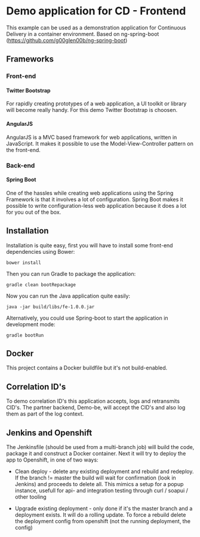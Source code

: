 # Demo application for CD - Frontend
This example can be used as a demonstration application for Continuous Delivery in a container environment.
Based on ng-spring-boot (https://github.com/g00glen00b/ng-spring-boot)

## Frameworks

### Front-end

#### Twitter Bootstrap
For rapidly creating prototypes of a web application, a UI toolkit or library will become really handy. For this demo Twitter Bootstrap is choosen.

#### AngularJS
AngularJS is a MVC based framework for web applications, written in JavaScript. It makes it possible to use the Model-View-Controller pattern on the front-end. 

### Back-end

#### Spring Boot
One of the hassles while creating web applications using the Spring Framework is that it involves a lot of configuration. Spring Boot makes it possible to write configuration-less web application because it does a lot for you out of the box.

## Installation
Installation is quite easy, first you will have to install some front-end dependencies using Bower:
```
bower install
```

Then you can run Gradle to package the application:
```
gradle clean bootRepackage
```

Now you can run the Java application quite easily:
```
java -jar build/libs/fe-1.0.0.jar
```

Alternatively, you could use Spring-boot to start the application in development mode:
```
gradle bootRun
```
## Docker
This project contains a Docker buildfile but it's not build-enabled.

## Correlation ID's
To demo correlation ID's this application accepts, logs and retransmits CID's. The partner backend, Demo-be, will accept the CID's and also log them as part of the log context.

## Jenkins and Openshift
The Jenkinsfile (should be used from a multi-branch job) will build the code, package it and construct a Docker container.
Next it will try to deploy the app to Openshift, in one of two ways:

- Clean deploy - delete any existing deployment and rebuild and redeploy. If the branch != master the build will wait for confirmation (look in Jenkins) and proceeds to delete all. This mimics a setup for a popup instance, usefull for api- and integration testing through curl / soapui / other tooling

- Upgrade existing deployment - only done if it's the master branch and a deployment exists. It will do a rolling update. To force a rebuild delete the deployment config from openshift (not the running deployment, the config)
